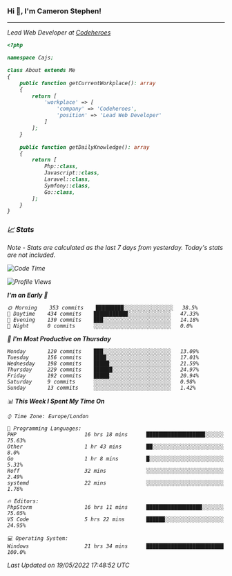 ### Hi 👋, I'm Cameron Stephen!
<hr>
<p><em>Lead Web Developer at <a href="https://codeheroes.co.uk">Codeheroes</a></p>


```php
<?php

namespace Cajs;

class About extends Me
{
    public function getCurrentWorkplace(): array
    {
        return [
            'workplace' => [
                'company' => 'Codeheroes',
                'position' => 'Lead Web Developer'
            ]
        ];
    }

    public function getDailyKnowledge(): array
    {
        return [
            Php::class,
            Javascript::class,
            Laravel::class,
            Symfony::class,
            Go::class,
        ];
    }
}
```

### 📈 Stats
<p><em>Note - Stats are calculated as the last 7 days from yesterday. Today's stats are not included.</em></p>


<!--START_SECTION:waka-->
![Code Time](http://img.shields.io/badge/Code%20Time-2%2C882%20hrs%2014%20mins-blue)

![Profile Views](http://img.shields.io/badge/Profile%20Views-0-blue)

**I'm an Early 🐤** 

```text
🌞 Morning    353 commits    █████████░░░░░░░░░░░░░░░░   38.5% 
🌆 Daytime    434 commits    ███████████░░░░░░░░░░░░░░   47.33% 
🌃 Evening    130 commits    ███░░░░░░░░░░░░░░░░░░░░░░   14.18% 
🌙 Night      0 commits      ░░░░░░░░░░░░░░░░░░░░░░░░░   0.0%

```
📅 **I'm Most Productive on Thursday** 

```text
Monday       120 commits    ███░░░░░░░░░░░░░░░░░░░░░░   13.09% 
Tuesday      156 commits    ████░░░░░░░░░░░░░░░░░░░░░   17.01% 
Wednesday    198 commits    █████░░░░░░░░░░░░░░░░░░░░   21.59% 
Thursday     229 commits    ██████░░░░░░░░░░░░░░░░░░░   24.97% 
Friday       192 commits    █████░░░░░░░░░░░░░░░░░░░░   20.94% 
Saturday     9 commits      ░░░░░░░░░░░░░░░░░░░░░░░░░   0.98% 
Sunday       13 commits     ░░░░░░░░░░░░░░░░░░░░░░░░░   1.42%

```


📊 **This Week I Spent My Time On** 

```text
⌚︎ Time Zone: Europe/London

💬 Programming Languages: 
PHP                      16 hrs 18 mins      ███████████████████░░░░░░   75.63% 
Other                    1 hr 43 mins        ██░░░░░░░░░░░░░░░░░░░░░░░   8.0% 
Go                       1 hr 8 mins         █░░░░░░░░░░░░░░░░░░░░░░░░   5.31% 
Roff                     32 mins             ░░░░░░░░░░░░░░░░░░░░░░░░░   2.49% 
systemd                  22 mins             ░░░░░░░░░░░░░░░░░░░░░░░░░   1.76%

🔥 Editors: 
PhpStorm                 16 hrs 11 mins      ██████████████████░░░░░░░   75.05% 
VS Code                  5 hrs 22 mins       ██████░░░░░░░░░░░░░░░░░░░   24.95%

💻 Operating System: 
Windows                  21 hrs 34 mins      █████████████████████████   100.0%

```


 Last Updated on 19/05/2022 17:48:52 UTC
<!--END_SECTION:waka-->
